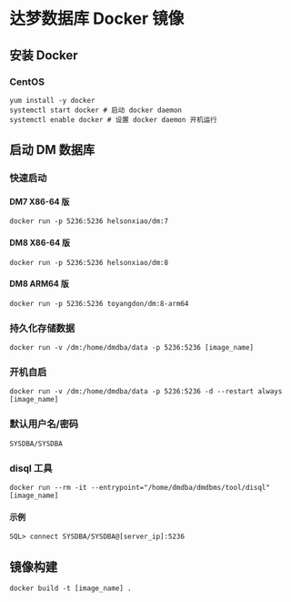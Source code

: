 # 达梦数据库 Docker 镜像

## 安装 Docker

### CentOS

`yum install -y docker`  
`systemctl start docker # 启动 docker daemon`  
`systemctl enable docker # 设置 docker daemon 开机运行`

## 启动 DM 数据库

### 快速启动

#### DM7 X86-64 版

`docker run -p 5236:5236 helsonxiao/dm:7`

#### DM8 X86-64 版

`docker run -p 5236:5236 helsonxiao/dm:8`

#### DM8 ARM64 版

`docker run -p 5236:5236 toyangdon/dm:8-arm64`

### 持久化存储数据

`docker run -v /dm:/home/dmdba/data -p 5236:5236 [image_name]`

### 开机自启

`docker run -v /dm:/home/dmdba/data -p 5236:5236 -d --restart always [image_name]`

### 默认用户名/密码

`SYSDBA/SYSDBA`

### disql 工具

`docker run --rm -it --entrypoint="/home/dmdba/dmdbms/tool/disql" [image_name]`

#### 示例

`SQL> connect SYSDBA/SYSDBA@[server_ip]:5236`

## 镜像构建

`docker build -t [image_name] .`
